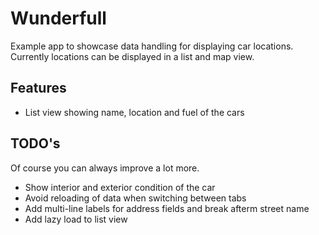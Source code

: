 # Wunderfull
Example app to showcase data handling for displaying car locations. Currently locations can be displayed in a list and map view.

## Features

* List view showing name, location and fuel of the cars

## TODO's

Of course you can always improve a lot more.

* Show interior and exterior condition of the car
* Avoid reloading of data when switching between tabs
* Add multi-line labels for address fields and break afterm street name
* Add lazy load to list view
